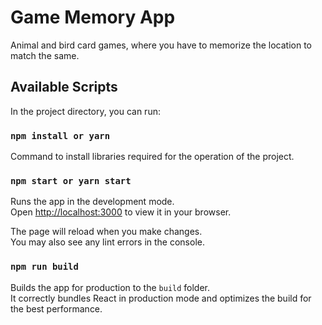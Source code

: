# Game Memory App

Animal and bird card games, where you have to memorize the location to match the same.

## Available Scripts

In the project directory, you can run:

### `npm install or yarn`

Command to install libraries required for the operation of the project.

### `npm start or yarn start` 

Runs the app in the development mode.\
Open [http://localhost:3000](http://localhost:3000) to view it in your browser.

The page will reload when you make changes.\
You may also see any lint errors in the console.

### `npm run build`

Builds the app for production to the `build` folder.\
It correctly bundles React in production mode and optimizes the build for the best performance.